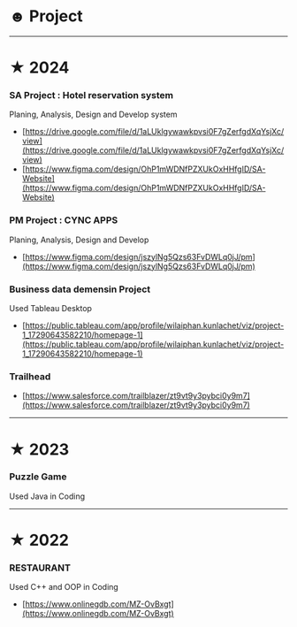 # ☻ Project

-----
# ★ 2024
### SA Project : Hotel reservation system 
Planing, Analysis, Design and Develop system
- [https://drive.google.com/file/d/1aLUklgywawkpvsi0F7gZerfgdXqYsjXc/view](https://drive.google.com/file/d/1aLUklgywawkpvsi0F7gZerfgdXqYsjXc/view)
- [https://www.figma.com/design/OhP1mWDNfPZXUkOxHHfgID/SA-Website](https://www.figma.com/design/OhP1mWDNfPZXUkOxHHfgID/SA-Website)
### PM Project : CYNC APPS 
Planing, Analysis, Design and Develop
- [https://www.figma.com/design/jszylNg5Qzs63FvDWLq0jJ/pm](https://www.figma.com/design/jszylNg5Qzs63FvDWLq0jJ/pm)
### Business data demensin Project
Used Tableau Desktop
- [https://public.tableau.com/app/profile/wilaiphan.kunlachet/viz/project-1_17290643582210/homepage-1](https://public.tableau.com/app/profile/wilaiphan.kunlachet/viz/project-1_17290643582210/homepage-1)
### Trailhead
- [https://www.salesforce.com/trailblazer/zt9vt9y3pybci0y9m7](https://www.salesforce.com/trailblazer/zt9vt9y3pybci0y9m7)

-----
# ★ 2023
### Puzzle Game
Used Java in Coding

-----
# ★ 2022
### RESTAURANT
Used C++ and OOP in Coding
- [https://www.onlinegdb.com/MZ-OvBxgt](https://www.onlinegdb.com/MZ-OvBxgt)
